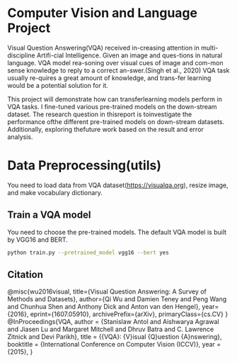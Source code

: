# Computer Vision and Language Project
Visual Question Answering(VQA) received in-creasing  attention  in  multi-discipline  Artifi-cial  Intelligence.   Given  an  image  and  ques-tions  in  natural  language. VQA  model  rea-soning  over  visual  cues  of  image  and  com-mon sense knowledge to reply to a correct an-swer.(Singh et al., 2020) VQA task usually re-quires a great amount of knowledge, and trans-fer learning would be a potential solution for it.

This project will demonstrate how can transferlearning models perform in VQA tasks. I fine-tuned various pre-trained models on the down-stream dataset.  The research question in thisreport  is  toinvestigate the performance ofthe different pre-trained models on down-stream datasets.  Additionally, exploring thefuture work based on the result and error analysis.

# Data Preprocessing(utils)

You need to load data from VQA dataset(https://visualqa.org), resize image, and make vocabulary dictionary.

## Train a VQA model 

You need to choose the pre-trained models. The default VQA model is built by VGG16 and BERT.

```bash
python train.py --pretrained_model vgg16 --bert yes
```

## Citation
@misc{wu2016visual,
      title={Visual Question Answering: A Survey of Methods and Datasets}, 
      author={Qi Wu and Damien Teney and Peng Wang and Chunhua Shen and Anthony Dick and Anton van den Hengel},
      year={2016},
      eprint={1607.05910},
      archivePrefix={arXiv},
      primaryClass={cs.CV}
}
@InProceedings{VQA, 
        author = {Stanislaw Antol and Aishwarya Agrawal and Jiasen Lu and Margaret Mitchell and Dhruv Batra and C. Lawrence Zitnick and Devi Parikh}, 
        title = {{VQA}: {V}isual {Q}uestion {A}nswering}, 
        booktitle = {International Conference on Computer Vision (ICCV)}, 
        year = {2015}, 
}
